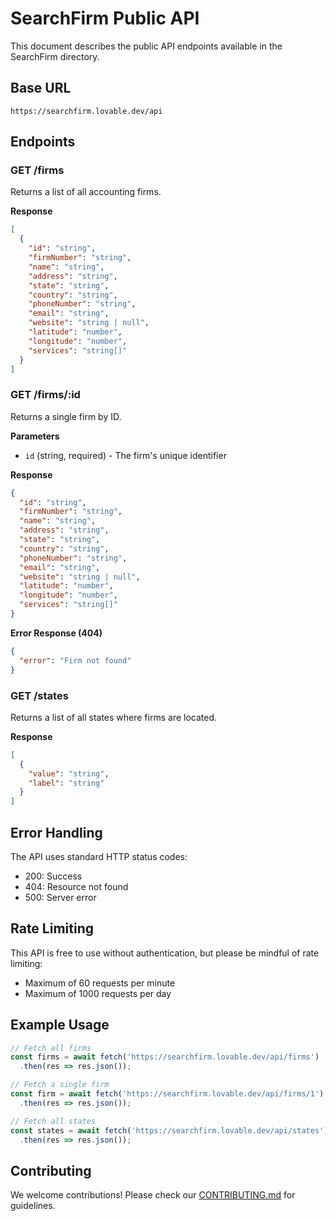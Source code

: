 
# SearchFirm Public API

This document describes the public API endpoints available in the SearchFirm directory.

## Base URL
```
https://searchfirm.lovable.dev/api
```

## Endpoints

### GET /firms
Returns a list of all accounting firms.

**Response**
```json
[
  {
    "id": "string",
    "firmNumber": "string",
    "name": "string",
    "address": "string",
    "state": "string",
    "country": "string",
    "phoneNumber": "string",
    "email": "string",
    "website": "string | null",
    "latitude": "number",
    "longitude": "number",
    "services": "string[]"
  }
]
```

### GET /firms/:id
Returns a single firm by ID.

**Parameters**
- `id` (string, required) - The firm's unique identifier

**Response**
```json
{
  "id": "string",
  "firmNumber": "string",
  "name": "string",
  "address": "string",
  "state": "string",
  "country": "string",
  "phoneNumber": "string",
  "email": "string",
  "website": "string | null",
  "latitude": "number",
  "longitude": "number",
  "services": "string[]"
}
```

**Error Response (404)**
```json
{
  "error": "Firm not found"
}
```

### GET /states
Returns a list of all states where firms are located.

**Response**
```json
[
  {
    "value": "string",
    "label": "string"
  }
]
```

## Error Handling
The API uses standard HTTP status codes:
- 200: Success
- 404: Resource not found
- 500: Server error

## Rate Limiting
This API is free to use without authentication, but please be mindful of rate limiting:
- Maximum of 60 requests per minute
- Maximum of 1000 requests per day

## Example Usage
```javascript
// Fetch all firms
const firms = await fetch('https://searchfirm.lovable.dev/api/firms')
  .then(res => res.json());

// Fetch a single firm
const firm = await fetch('https://searchfirm.lovable.dev/api/firms/1')
  .then(res => res.json());

// Fetch all states
const states = await fetch('https://searchfirm.lovable.dev/api/states')
  .then(res => res.json());
```

## Contributing
We welcome contributions! Please check our [CONTRIBUTING.md](../CONTRIBUTING.md) for guidelines.
